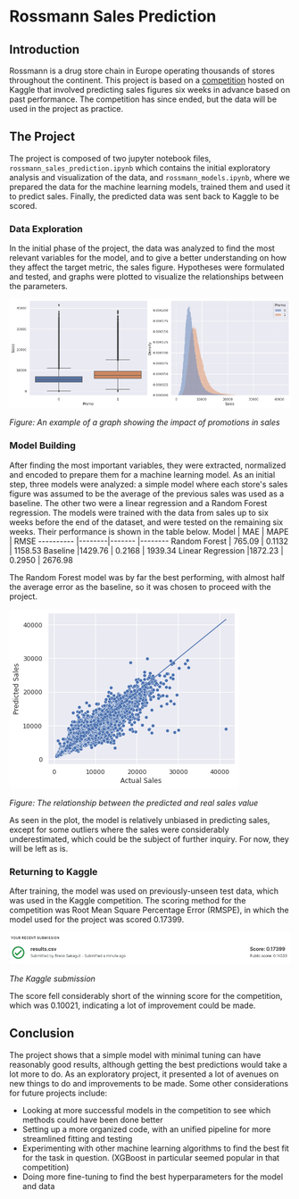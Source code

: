 # Rossmann Sales Prediction
## Introduction
Rossmann is a drug store chain in Europe operating thousands of stores throughout the continent. This project is based on a [competition](https://www.kaggle.com/competitions/rossmann-store-sales/overview) hosted on Kaggle that involved predicting sales figures six weeks in advance based on past performance. The competition has since ended, but the data will be used in the project as practice.
## The Project
The project is composed of two jupyter notebook files, `rossmann_sales_prediction.ipynb` which contains the initial exploratory analysis and visualization of the data, and `rossmann_models.ipynb`, where we prepared the data for the machine learning models, trained them and used it to predict sales. Finally, the predicted data was sent back to Kaggle to be scored.
### Data Exploration
In the initial phase of the project, the data was analyzed to find the most relevant variables for the model, and to give a better understanding on how they affect the target metric, the sales figure. Hypotheses were formulated and tested, and graphs were plotted to visualize the relationships between the parameters.

![Plotting the impact of promotions in sales](images/promo_sales_plot.png)

*Figure: An example of a graph showing the impact of promotions in sales*
### Model Building
After finding the most important variables, they were extracted, normalized and encoded to prepare them for a machine learning model. As an initial step, three models were analyzed: a simple model where each store's sales figure was assumed to be the average of the previous sales was used as a baseline. The other two were a linear regression and a Random Forest regression. The models were trained with the data from sales up to six weeks before the end of the dataset, and were tested on the remaining six weeks. Their performance is shown in the table below.
Model              | MAE    | MAPE   |  RMSE 
----------         |--------|------- |--------
Random Forest      | 765.09 | 0.1132 |  1158.53
Baseline 	         |1429.76 | 0.2168 |	1939.34
Linear Regression  |1872.23 | 0.2950 |  2676.98

The Random Forest model was by far the best performing, with almost half the average error as the baseline, so it was chosen to proceed with the project.

![Plotting the relationship between the predicted and real sales value](images/predicted_sales_scatter.png)

*Figure: The relationship between the predicted and real sales value*

As seen in the plot, the model is relatively unbiased in predicting sales, except for some outliers where the sales were considerably underestimated, which could be the subject of further inquiry. For now, they will be left as is.
### Returning to Kaggle
After training, the model was used on previously-unseen test data, which was used in the Kaggle competition. The scoring method for the competition was Root Mean Square Percentage Error (RMSPE), in which the model used for the project was scored 0.17399.

![The Kaggle submission](images/kaggle_results.png)

*The Kaggle submission*

The score fell considerably short of the winning score for the competition, which was 0.10021, indicating a lot of improvement could be made.
## Conclusion
The project shows that a simple model with minimal tuning can have reasonably good results, although getting the best predictions would take a lot more to do. As an exploratory project, it presented a lot of avenues on new things to do and improvements to be made. Some other considerations for future projects include:
- Looking at more successful models in the competition to see which methods could have been done better
- Setting up a more organized code, with an unified pipeline for more streamlined fitting and testing
- Experimenting with other machine learning algorithms to find the best fit for the task in question. (XGBoost in particular seemed popular in that competition)
- Doing more fine-tuning to find the best hyperparameters for the model and data
